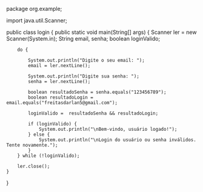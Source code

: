 package org.example;

import java.util.Scanner;

public class login {
    public static void main(String[] args) {
        Scanner ler = new Scanner(System.in);
        String  email, senha;
        boolean loginValido;

        do {

            System.out.println("Digite o seu email: ");
            email = ler.nextLine();

            System.out.println("Digite sua senha: ");
            senha = ler.nextLine();

            boolean resultadoSenha = senha.equals("123456789");
            boolean resultadoLogin = email.equals("freitasdarlan5@gmail.com");

            loginValido =  resultadoSenha && resultadoLogin;

            if (loginValido) {
                System.out.println("\nBem-vindo, usuário logado!");
            } else {
                System.out.println("\nLogin do usuário ou senha inválidos. Tente novamente.");
            }
        } while (!loginValido);

        ler.close();
    }
}
